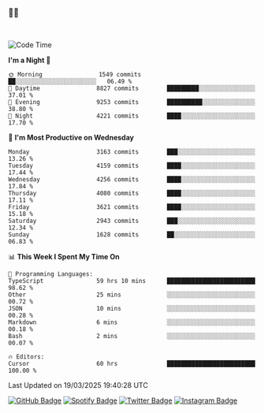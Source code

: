 ### 🤙🍺

<!-- <a href="https://github-readme-stats.vercel.app/api?username=hzak2xx&count_private=true&show_icons=true&theme=dracula">
  <img align="center" src="https://github-readme-stats.vercel.app/api?username=hzak2xx&count_private=true&show_icons=true&theme=dracula" />
</a>
</br> -->
</br>

<!--START_SECTION:waka-->
![Code Time](http://img.shields.io/badge/Code%20Time-3%2C967%20hrs%2051%20mins-blue)

**I'm a Night 🦉** 

```text
🌞 Morning                1549 commits        ██░░░░░░░░░░░░░░░░░░░░░░░   06.49 % 
🌆 Daytime                8827 commits        █████████░░░░░░░░░░░░░░░░   37.01 % 
🌃 Evening                9253 commits        ██████████░░░░░░░░░░░░░░░   38.80 % 
🌙 Night                  4221 commits        ████░░░░░░░░░░░░░░░░░░░░░   17.70 % 
```
📅 **I'm Most Productive on Wednesday** 

```text
Monday                   3163 commits        ███░░░░░░░░░░░░░░░░░░░░░░   13.26 % 
Tuesday                  4159 commits        ████░░░░░░░░░░░░░░░░░░░░░   17.44 % 
Wednesday                4256 commits        ████░░░░░░░░░░░░░░░░░░░░░   17.84 % 
Thursday                 4080 commits        ████░░░░░░░░░░░░░░░░░░░░░   17.11 % 
Friday                   3621 commits        ████░░░░░░░░░░░░░░░░░░░░░   15.18 % 
Saturday                 2943 commits        ███░░░░░░░░░░░░░░░░░░░░░░   12.34 % 
Sunday                   1628 commits        ██░░░░░░░░░░░░░░░░░░░░░░░   06.83 % 
```


📊 **This Week I Spent My Time On** 

```text
💬 Programming Languages: 
TypeScript               59 hrs 10 mins      █████████████████████████   98.62 % 
Other                    25 mins             ░░░░░░░░░░░░░░░░░░░░░░░░░   00.72 % 
JSON                     10 mins             ░░░░░░░░░░░░░░░░░░░░░░░░░   00.28 % 
Markdown                 6 mins              ░░░░░░░░░░░░░░░░░░░░░░░░░   00.18 % 
Bash                     2 mins              ░░░░░░░░░░░░░░░░░░░░░░░░░   00.07 % 

🔥 Editors: 
Cursor                   60 hrs              █████████████████████████   100.00 % 
```


 Last Updated on 19/03/2025 19:40:28 UTC
<!--END_SECTION:waka-->

[![GitHub Badge](https://img.shields.io/badge/GitHub-100000?style=for-the-badge&logo=github&logoColor=white)](https://github.com/hzak2xx)
[![Spotify Badge](https://img.shields.io/badge/Spotify-1ED760?&style=for-the-badge&logo=spotify&logoColor=white)](https://open.spotify.com/user/uf90s6sbbh75a1mt44clkhkvf)
[![Twitter Badge](https://img.shields.io/badge/Twitter-1DA1F2?style=for-the-badge&logo=twitter&logoColor=white)](https://twitter.com/hzak2xx)
[![Instagram Badge](https://img.shields.io/badge/Instagram-E4405F?style=for-the-badge&logo=instagram&logoColor=white)](https://www.instagram.com/hzak2xx/)
